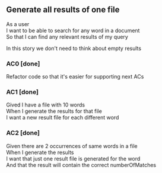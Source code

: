 ## Generate all results of one file
As a user  
I want to be able to search for any word in a document  
So that I can find any relevant results of my query

In this story we don't need to think about empty results

### AC0 [**done**]
Refactor code so that it's easier for supporting next ACs

### AC1 [**done**]
Gived I have a file with 10 words  
When I generate the results for that file  
I want a new result file for each different word

### AC2 [**done**]
Given there are 2 occurrences of same words in a file  
When I generate the results  
I want that just one result file is generated for the word  
And that the result will contain the correct numberOfMatches
